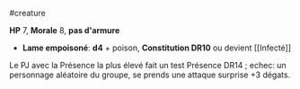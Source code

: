 #creature 

**HP** 7, **Morale** 8, **pas d'armure**
- **Lame empoisoné**: **d4** + poison, **Constitution DR10** ou devient [[Infecté]]

Le PJ avec la Présence la plus élevé fait un test Présence DR14 ; echec: un personnage aléatoire du groupe, se prends une attaque surprise +3 dégats.